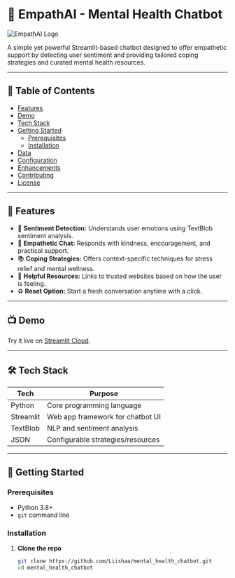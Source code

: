 # 🧠 EmpathAI - Mental Health Chatbot

![EmpathAI Logo](https://raw.githubusercontent.com/Liishaa/mental_health_chatbot/main/.github/logo.png)

A simple yet powerful Streamlit-based chatbot designed to offer empathetic support by detecting user sentiment and providing tailored coping strategies and curated mental health resources.

---

## 📖 Table of Contents

- [Features](#-features)
- [Demo](#-demo)
- [Tech Stack](#-tech-stack)
- [Getting Started](#-getting-started)
  - [Prerequisites](#prerequisites)
  - [Installation](#installation)
- [Data](#-data)
- [Configuration](#-configuration)
- [Enhancements](#-enhancements)
- [Contributing](#-contributing)
- [License](#-license)

---

## 🚀 Features

- 🧠 **Sentiment Detection:** Understands user emotions using TextBlob sentiment analysis.  
- 💬 **Empathetic Chat:** Responds with kindness, encouragement, and practical support.  
- 📚 **Coping Strategies:** Offers context-specific techniques for stress relief and mental wellness.  
- 🔗 **Helpful Resources:** Links to trusted websites based on how the user is feeling.  
- ♻️ **Reset Option:** Start a fresh conversation anytime with a click.  

---

## 📺 Demo
Try it live on [Streamlit Cloud](https://mentalhealthchatbot-l.streamlit.app).

---

## 🛠️ Tech Stack

| Tech      | Purpose                             |
|-----------|--------------------------------------|
| Python    | Core programming language            |
| Streamlit | Web app framework for chatbot UI     |
| TextBlob  | NLP and sentiment analysis           |
| JSON      | Configurable strategies/resources    |

---

## 🏁 Getting Started

### Prerequisites

- Python 3.8+  
- `git` command line

### Installation

1. **Clone the repo**  
   ```bash
   git clone https://github.com/Liishaa/mental_health_chatbot.git
   cd mental_health_chatbot
